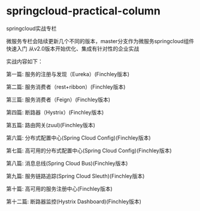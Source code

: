 # springcloud-practical-column
springcloud实战专栏

微服务专栏会陆续更新几个不同的版本，master分支作为微服务springcloud组件快速入门
从v2.0版本开始优化、集成有针对性的企业实战

实战内容如下：

 第一篇: 服务的注册与发现（Eureka）(Finchley版本)

 第二篇: 服务消费者（rest+ribbon）(Finchley版本)

 第三篇: 服务消费者（Feign）(Finchley版本)

 第四篇: 断路器（Hystrix）(Finchley版本)

 第五篇: 路由网关(zuul)(Finchley版本)

 第六篇: 分布式配置中心(Spring Cloud Config)(Finchley版本)

 第七篇: 高可用的分布式配置中心(Spring Cloud Config)(Finchley版本)

 第八篇: 消息总线(Spring Cloud Bus)(Finchley版本)

 第九篇: 服务链路追踪(Spring Cloud Sleuth)(Finchley版本)

 第十篇: 高可用的服务注册中心(Finchley版本)

 第十二篇: 断路器监控(Hystrix Dashboard)(Finchley版本)


